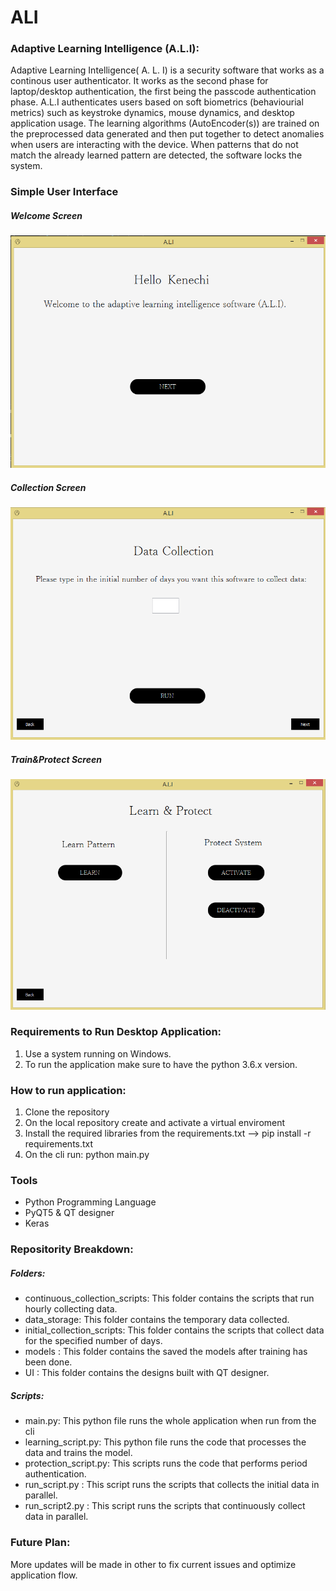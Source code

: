# ALI

### Adaptive Learning Intelligence (A.L.I):

Adaptive Learning Intelligence( A. L. I) is a security software that works as a continous user authenticator. It works as the second phase for laptop/desktop authentication, the 
first being the passcode authentication phase. A.L.I authenticates users based on soft biometrics (behaviourial metrics) such as keystroke dynamics, mouse dynamics, and desktop
application usage. The learning algorithms (AutoEncoder(s)) are trained on the preprocessed data generated and then put together to detect anomalies when users are interacting with the device. When patterns that do not match the already learned pattern are detected, the software locks the system.


### Simple User Interface
##### Welcome Screen
![Welcome screen](images/first_screen.png)


##### Collection Screen
![Collection screen](images/collection_screen.png)


##### Train&Protect Screen
![train and protect screen](images/train_n_protect_screen.png)


### Requirements to Run Desktop Application:
1) Use a system running on Windows.
2) To run the application make sure to have the python 3.6.x version.


### How to run application:
1) Clone the repository
2) On the local repository create and activate a virtual enviroment
3) Install the required libraries from the requirements.txt   --> pip install -r requirements.txt 
4) On the cli run: python main.py

### Tools
- Python Programming Language
- PyQT5 & QT designer
- Keras


### Repositority Breakdown:

##### Folders:

- continuous_collection_scripts: This folder contains the scripts that run hourly collecting data.
- data_storage: This folder contains the temporary data collected.
- initial_collection_scripts: This folder contains the scripts that collect data for the specified number of days.
- models :  This folder contains the saved the models after training has been done.
- UI : This folder contains the designs built with QT designer.

##### Scripts:
- main.py: This python file runs the whole application when run from the cli
- learning_script.py: This python file runs the code that processes the data and trains the model.
- protection_script.py: This scripts runs the code that performs period authentication.
- run_script.py : This script runs the scripts that collects the initial data in parallel.
- run_script2.py : This script runs the scripts that continuously collect data in parallel.



### Future Plan:
More updates will be made in other to fix current issues and optimize application flow.





